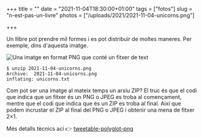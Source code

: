 +++
title = ""
date = "2021-11-04T18:30:00+01:00"
tags = ["fotos"]
slug = "n-est-pas-un-livre"
photos = ["/uploads/2021/2021-11-04-unicorns.png"]

+++

Un llibre pot prendre mil formes i es pot distribuir de moltes maneres. Per exemple, dins d'aquesta imatge.


<img alt="Una imatge en format PNG que conté un fitxer de text" src="/uploads/2021/2021-11-04-unicorns.png">


    $ unzip 2021-11-04-unicorns.png
    Archive:  2021-11-04-unicorns.png
    inflating: unicorns.txt

Com pot ser una imatge al mateix temps un arxiu ZIP? El truc és que el codi que indica que un fitxer és un PNG o JPEG es troba al començament, mentre que el codi que indica que és un ZIP es troba al final. Així que podem incrustar el ZIP al final del PNG o JPEG i obtenir una mena de fitxer 2×1.

Més detalls tècnics ací 👉 [tweetable-polyglot-png](https://github.com/DavidBuchanan314/tweetable-polyglot-png)
